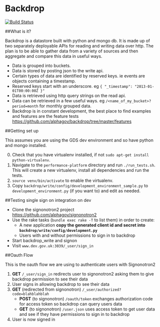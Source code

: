 # Backdrop

[![Build Status](https://travis-ci.org/alphagov/backdrop.png?branch=master)](https://travis-ci.org/alphagov/backdrop?branch=master)

##What is it?

Backdrop is a datastore built with python and mongo db. It is made up of two separately deployable APIs for reading and writing data over http. The plan is to be able to gather data from a variety of sources and then aggregate and compare this data in useful ways.

- Data is grouped into buckets.
- Data is stored by posting json to the write api.
- Certain types of data are identified by reserved keys. ie events are objects containing a timestamp.
- Reserved keys start with an underscore. eg `{ "_timestamp": "2013-01-01T00:00:00Z }"`
- Data is retrieved using http query strings on the read api.
- Data can be retrieved in a few useful ways. eg `/<name_of_my_bucket>?period=month` for monthly grouped data.
- Backdrop is in constant development, the best place to find examples and features are the feature tests https://github.com/alphagov/backdrop/tree/master/features

##Getting set up

This assumes you are using the GDS dev environment and so have python and mongo installed.

0. Check that you have virtualenv installed, if not ```sudo apt-get install python-virtualenv```.
1. Navigate to the ```performance-platform``` directory and run ```./run_tests.sh```. This will
create a new virtualenv, install all dependencies and run the tests.
2. ```source venv/bin/activate``` to enable the virtualenv.
3. Copy `backdrop/write/config/development_environment_sample.py` to `development_environment.py`
(if you want to) and edit as needed.

##Testing single sign on integration on dev

- Clone the signonotron2 project https://github.com/alphagov/signonotron2
- Use the rake tasks (`bundle exec rake -T` to list them) in order to create:
    - A new application **copy the generated client id and secret into `backdrop/write/config/development.py`**
    - Users with and without permissions to sign in to backdrop
- Start backdrop_write and signon
- Visit `www.dev.gov.uk:3039/_user/sign_in`

##Oauth Flow

This is the oauth flow we are using to authenticate users with Signonotron2

1. **GET** `/_user/sign_in` redirects user to signonotron2 asking them to give backdrop permission to see their data
2. User signs in allowing backdrop to see their data
3. **GET** (redirected from signonotron) `/_user/authorized?code=blahblahblah` 
    - **POST** (to signonotron) `/oauth/token` exchanges authorization code for access token so backdrop can query users data
    - **GET** (to signonotron) `/user.json` uses access token to get user data and see if they have permissions to sign in to backdrop
4. User is now signed in

